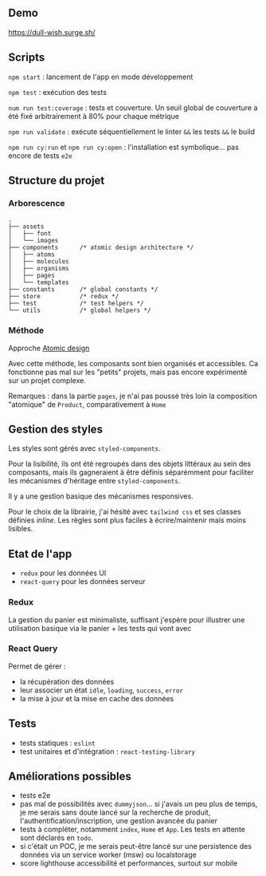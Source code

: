 ## Demo

https://dull-wish.surge.sh/

## Scripts

`npm start` : lancement de l'app en mode développement

`npm test` : exécution des tests

`num run test:coverage` : tests et couverture. Un seuil global de couverture a été fixé arbitrairement à 80% pour chaque métrique

`npm run validate` : exécute séquentiellement le linter `&&` les tests `&&` le build 

`npm run cy:run` et `npm run cy:open` : l'installation est symbolique... pas encore de tests `e2e` 

## Structure du projet

### Arborescence

```
.
├── assets
│   ├── font
│   └── images
├── components      /* atomic design architecture */
│   ├── atoms
│   ├── molecules
│   ├── organisms
│   ├── pages
│   └── templates
├── constants       /* global constants */
├── store           /* redux */
├── test            /* test helpers */
└── utils           /* global helpers */
```

### Méthode

Approche [Atomic design](https://atomicdesign.bradfrost.com/)

Avec cette méthode, les composants sont bien organisés et accessibles. Ca fonctionne pas mal sur les "petits" projets, mais pas encore expérimenté sur un projet complexe.

Remarques : dans la partie `pages`, je n'ai pas poussé très loin la composition "atomique" de `Product`, comparativement à `Home` 

## Gestion des styles

Les styles sont gérés avec `styled-components`.

Pour la lisibilité, ils ont été regroupés dans des objets littéraux au sein des composants, mais ils gagneraient à être définis séparémment pour faciliter les mécanismes d'héritage entre `styled-components`.

Il y a une gestion basique des mécanismes responsives. 

Pour le choix de la librairie, j'ai hésité avec `tailwind css` et ses classes définies *inline*. Les règles sont plus faciles à écrire/maintenir mais moins lisibles.

## Etat de l'app

- `redux` pour les données UI 
- `react-query` pour les données serveur 

### Redux

La gestion du panier est minimaliste, suffisant j'espère pour illustrer une utilisation basique via le panier + les tests qui vont avec

### React Query

Permet de gérer :

- la récupération des données
- leur associer un état `idle`, `loading`, `success`, `error`
- la mise à jour et la mise en cache des données


## Tests

- tests statiques : `eslint`
- test unitaires et d'intégration : `react-testing-library`

## Améliorations possibles

- tests e2e
- pas mal de possibilités avec `dummyjson`... si j'avais un peu plus de temps, je me serais sans doute lancé sur la recherche de produit, l'authentification/inscription, une gestion avancée du panier
- tests à compléter, notamment `index`, `Home` et `App`. Les tests en attente sont déclarés en `todo`.
- si c'était un POC, je me serais peut-être lancé sur une persistence des données via un service worker (msw) ou localstorage
- score lighthouse accessibilité et performances, surtout sur mobile